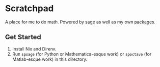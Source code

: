 # Scratchpad

A place for me to do math. Powered by [sage](https://doc.sagemath.org/) as well as my own [packages](https://goromal.github.io/anixpkgs/).

## Get Started

1. Install Nix and Direnv.
2. Run `spsage` (for Python or Mathematica-esque work) or `spoctave` (for Matlab-esque work) in this directory.
